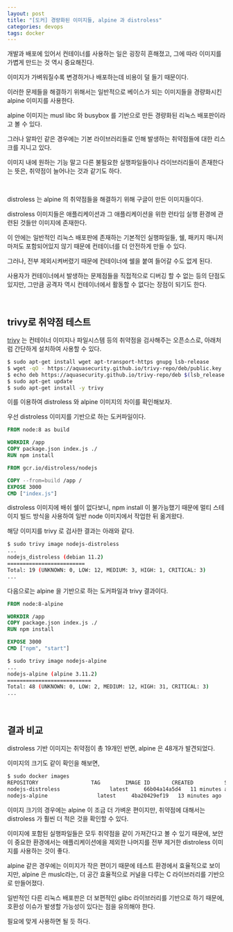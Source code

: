 ```yaml
---
layout: post
title: "[도커] 경량화된 이미지들, alpine 과 distroless"
categories: devops
tags: docker
---
```


개발과 배포에 있어서 컨테이너를 사용하는 일은 굉장히 흔해졌고, 그에 따라 이미지를 가볍게 만드는 것 역시 중요해진다.

이미지가 가벼워질수록 변경하거나 배포하는데 비용이 덜 들기 때문이다.

이러한 문제들을 해결하기 위해서는 일반적으로 베이스가 되는 이미지들을 경량화시킨 alpine 이미지를 사용한다.

alpine 이미지는 musl libc 와 busybox 를 기반으로 만든 경량화된 리눅스 배포판이라고 볼 수 있다.

그러나 알파인 같은 경우에는 기본 라이브러리들로 인해 발생하는 취약점들에 대한 리스크를 지니고 있다.

이미지 내에 원하는 기능 말고 다른 불필요한 실행파일들이나 라이브러리들이 존재한다는 뜻은, 취약점이 늘어나는 것과 같기도 하다.

<br>

distroless 는 alpine 의 취약점들을 해결하기 위해 구글이 만든 이미지들이다.

distroless 이미지들은 애플리케이션과 그 애플리케이션을 위한 런타임 실행 환경에 관련된 것들만 이미지에 존재한다.

이 안에는 일반적인 리눅스 배포판에 존재하는 기본적인 실행파일들, 쉘, 패키지 매니저마저도 포함되어있지 않기 때문에 컨테이너를 더 안전하게 만들 수 있다.

그러나, 전부 제외시켜버렸기 때문에 컨테이너에 쉘을 붙여 들어갈 수도 없게 된다.

사용자가 컨테이너에서 발생하는 문제점들을 직접적으로 디버깅 할 수 없는 등의 단점도 있지만, 그만큼 공격자 역시 컨테이너에서 활동할 수 없다는 장점이 되기도 한다.

<br>

## trivy로 취약점 테스트

[trivy](https://github.com/aquasecurity/trivy) 는 컨테이너 이미지나 파일시스템 등의 취약점을 검사해주는 오픈소스로, 아래처럼 간단하게 설치하여 사용할 수 있다.

```bash
$ sudo apt-get install wget apt-transport-https gnupg lsb-release
$ wget -qO - https://aquasecurity.github.io/trivy-repo/deb/public.key | sudo apt-key add -
$ echo deb https://aquasecurity.github.io/trivy-repo/deb $(lsb_release -sc) main | sudo tee -a /etc/apt/sources.list.d/trivy.list
$ sudo apt-get update
$ sudo apt-get install -y trivy
```

이를 이용하여 distroless 와 alpine 이미지의 차이를 확인해보자.

우선 distroless 이미지를 기반으로 하는 도커파일이다.

```Dockerfile
FROM node:8 as build

WORKDIR /app
COPY package.json index.js ./
RUN npm install

FROM gcr.io/distroless/nodejs

COPY --from=build /app /
EXPOSE 3000
CMD ["index.js"]
```

distroless 이미지에 배쉬 쉘이 없다보니, npm install 이 불가능했기 때문에 멀티 스테이지 빌드 방식을 사용하여 일반 node 이미지에서 작업한 뒤 옮겨왔다.

해당 이미지를 trivy 로 검사한 결과는 아래와 같다.

```bash
$ sudo trivy image nodejs-distroless
...
nodejs_distroless (debian 11.2)
=========================
Total: 19 (UNKNOWN: 0, LOW: 12, MEDIUM: 3, HIGH: 1, CRITICAL: 3)
...
```

다음으로는 alpine 을 기반으로 하는 도커파일과 trivy 결과이다.

```Dockerfile
FROM node:8-alpine

WORKDIR /app
COPY package.json index.js ./
RUN npm install

EXPOSE 3000
CMD ["npm", "start"]
```

```bash
$ sudo trivy image nodejs-alpine
...
nodejs-alpine (alpine 3.11.2)
===========================
Total: 48 (UNKNOWN: 0, LOW: 2, MEDIUM: 12, HIGH: 31, CRITICAL: 3)
...
```

<br>

## 결과 비교

distroless 기반 이미지는 취약점이 총 19개인 반면, alpine 은 48개가 발견되었다.

이미지의 크기도 같이 확인을 해보면,

```bash
$ sudo docker images
REPOSITORY                 TAG        IMAGE ID       CREATED          SIZE
nodejs-distroless                latest     66b04a14a5d4   11 minutes ago   118MB
nodejs-alpine                latest     4ba20429ef19   13 minutes ago   76.9MB
```

이미지 크기의 경우에는 alpine 이 조금 더 가벼운 편이지만, 취약점에 대해서는 distroless 가 훨씬 더 적은 것을 확인할 수 있다.

이미지에 포함된 실행파일들은 모두 취약점을 같이 가져간다고 볼 수 있기 때문에, 보안이 중요한 환경에서는 애플리케이션에을 제외한 나머지를 전부 제거한 distroless 이미지를 사용하는 것이 좋다.

alpine 같은 경우에는 이미지가 작은 편이기 때문에 테스트 환경에서 효율적으로 보이지만, alpine 은 muslc라는, 더 공간 효율적으로 커널을 다루는 C 라이브러리를 기반으로 만들어졌다.

일반적인 다른 리눅스 배포판은 더 보편적인 glibc 라이브러리를 기반으로 하기 때문에, 호환성 이슈가 발생할 가능성이 있다는 점을 유의해야 한다.

필요에 맞게 사용하면 될 듯 하다.